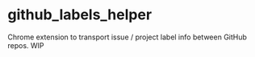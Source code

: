 # github_labels_helper
Chrome extension to transport issue / project label info between GitHub repos. WIP
